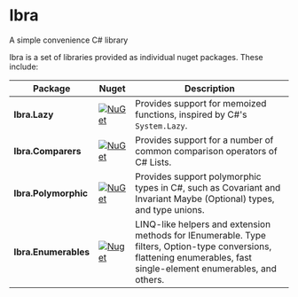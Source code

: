 # Ibra
A simple convenience C# library

Ibra is a set of libraries provided as individual nuget packages. These include:

| Package | Nuget | Description |
| ------- | ----- | ----------- |
| **Ibra.Lazy** | [![NuGet](https://img.shields.io/nuget/v/Ibra.Lazy.svg)](https://www.nuget.org/packages/Ibra.Lazy/) | Provides support for memoized functions, inspired by C#'s `System.Lazy`. |
| **Ibra.Comparers** | [![NuGet](https://img.shields.io/nuget/v/Ibra.Comparers.svg)](https://www.nuget.org/packages/Ibra.Comparers/) | Provides support for a number of common comparison operators of C# Lists. |
| **Ibra.Polymorphic** | [![NuGet](https://img.shields.io/nuget/v/Ibra.Polymorphic.svg)](https://www.nuget.org/packages/Ibra.Polymorphic/) | Provides support polymorphic types in C#, such as Covariant and Invariant Maybe (Optional) types, and type unions. |
| **Ibra.Enumerables** | [![Nuget](https://img.shields.io/nuget/v/Ibra.Enumerables.svg)](https://www.nuget.org/packages/Ibra.Enumerables/) | LINQ-like helpers and extension methods for IEnumerable. Type filters, Option-type conversions, flattening enumerables, fast single-element enumerables, and others. |